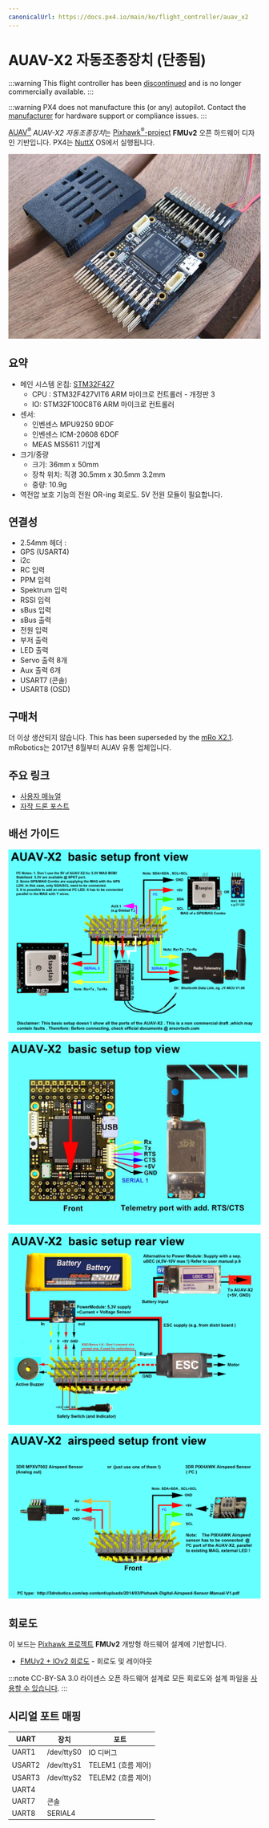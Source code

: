 ```yaml
---
canonicalUrl: https://docs.px4.io/main/ko/flight_controller/auav_x2
---
```


# AUAV-X2 자동조종장치 (단종됨)

:::warning
This flight controller has been [discontinued](../flight_controller/autopilot_experimental.md) and is no longer commercially available.
:::


:::warning PX4 does not manufacture this (or any) autopilot. Contact the [manufacturer](https://store.mrobotics.io/) for hardware support or compliance issues.
:::

[AUAV<sup>&reg;</sup>](http://www.auav.com/) *AUAV-X2 자동조종장치*는 [Pixhawk<sup>&reg;</sup>-project](https://pixhawk.org/) **FMUv2** 오픈 하드웨어 디자인 기반입니다.  PX4는 [NuttX](https://nuttx.apache.org/) OS에서 실행됩니다.

![AUAVX2 케이스 2](../../assets/flight_controller/auav_x2/auavx2_case2.jpg)


## 요약

* 메인 시스템 온칩: [STM32F427](http://www.st.com/web/en/catalog/mmc/FM141/SC1169/SS1577/LN1789)
  * CPU : STM32F427VIT6 ARM 마이크로 컨트롤러 - 개정판 3
  * IO: STM32F100C8T6 ARM 마이크로 컨트롤러
* 센서:
  * 인벤센스 MPU9250 9DOF
  * 인벤센스 ICM-20608 6DOF
  * MEAS MS5611 기압계
* 크기/중량
  * 크기: 36mm x 50mm
  * 장착 위치: 직경 30.5mm x 30.5mm 3.2mm
  * 중량: 10.9g
* 역전압 보호 기능의 전원 OR-ing 회로도. 5V 전원 모듈이 필요합니다.

## 연결성

* 2.54mm 헤더 :
* GPS (USART4)
* i2c
* RC 입력
* PPM 입력
* Spektrum 입력
* RSSI 입력
* sBus 입력
* sBus 출력
* 전원 입력
* 부저 출력
* LED 출력
* Servo 출력 8개
* Aux 출력 6개
* USART7 (콘솔)
* USART8 (OSD)

## 구매처

더 이상 생산되지 않습니다. This has been superseded by the [mRo X2.1](mro_x2.1.md). mRobotics는 2017년 8월부터 AUAV 유통 업체입니다.

## 주요 링크

* [사용자 매뉴얼](http://arsovtech.com/wp-content/uploads/2015/08/AUAV-X2-user-manual-EN.pdf)
* [자작 드론 포스트](http://diydrones.com/profiles/blogs/introducing-the-auav-x2-1-flight-controller)


## 배선 가이드

![AUAV-X2 기본 설정 3](../../assets/flight_controller/auav_x2/auav_x2_basic_setup_3.png)

![AUAV-X2 기본 설정 2](../../assets/flight_controller/auav_x2/auav_x2_basic_setup_2.jpg)

![AUAV-X2 기본 설정 1](../../assets/flight_controller/auav_x2/auav_x2_basic_setup_1.png)

![AUAV-X2- 대기 속도 설정 3](../../assets/flight_controller/auav_x2/auav_x2_airspeed_setup_3.png)



## 회로도

이 보드는 [Pixhawk 프로젝트](https://pixhawk.org/) **FMUv2** 개방형 하드웨어 설계에 기반합니다.

* [FMUv2 + IOv2 회로도](https://raw.githubusercontent.com/PX4/Hardware/master/FMUv2/PX4FMUv2.4.5.pdf) - 회로도 및 레이아웃

:::note CC-BY-SA 3.0 라이센스 오픈 하드웨어 설계로 모든 회로도와 설계 파일을 [사용할 수 있습니다](https://github.com/PX4/Hardware).
:::

## 시리얼 포트 매핑

| UART   | 장치         | 포트             |
| ------ | ---------- | -------------- |
| UART1  | /dev/ttyS0 | IO 디버그         |
| USART2 | /dev/ttyS1 | TELEM1 (흐름 제어) |
| USART3 | /dev/ttyS2 | TELEM2 (흐름 제어) |
| UART4  |            |                |
| UART7  | 콘솔         |                |
| UART8  | SERIAL4    |                |